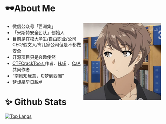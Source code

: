 # 🕶About Me

<img align="right" wight=250 height=250 src="/zichuanxiaotai.jpg" />

 - 微信公众号「西洲集」
 - 「米斯特安全团队」创始人
 - 目前是在校大学生/自由职业/公司CEO/假文人/有几家公司但是不都做安全
 - 开源项目只是兴趣使然
 - [CTFCrackTools ](https://github.com/0chencc/CTFCrackTools)作者、[HaE](https://github.com/gh0stkey/HaE) 、[CaA](https://github.com/gh0stkey/CaA) 共同作者
 - “南风知我意，吹梦到西洲”
 - 梦想是早日脱单


# ✨ Github Stats

[![Top Langs](https://github-readme-stats.vercel.app/api?username=0Chencc&show_icons=true)](https://github-readme-stats.vercel.app/api?username=0Chencc&show_icons=true)
